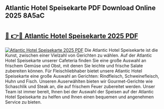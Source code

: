 ## Atlantic Hotel Speisekarte PDF Download Online 2025 8A5aC

# <h2><a href="http://gc6s9eo.nevu.top/?p=Atlantic+Hotel+Speisekarte">🔗 👉🔴 Atlantic Hotel Speisekarte 2025 PDF</a></h2>

[![Atlantic Hotel Speisekarte 2025 PDF](https://i.imgur.com/dBaPXMq.png)](http://gc6s9eo.nevu.top/?p=Atlantic+Hotel+Speisekarte)
Die Atlantic Hotel Speisekarte ist die Kunst, zwischen einer Vielzahl von Gerichten zu wählen. Auf der Atlantic Hotel Speisekarte unserer Cafeteria finden Sie eine große Auswahl an frischem Gemüse und Obst, mit denen Sie leichte und frische Salate zubereiten können. Für Fleischliebhaber bietet unsere Atlantic Hotel Speisekarte eine große Auswahl an Gerichten: Rindfleisch, Schweinefleisch, Huhn und Fisch. Unseren Auserwählten bieten wir Gourmet-Gerichte wie Schaschlik und Steak an, die auf frischem Feuer zubereitet werden. Unser Team ist immer bereit, Ihnen bei der Auswahl der Speisen auf der Atlantic Hotel Speisekarte zu helfen und Ihnen einen bequemen und angenehmen Service zu bieten.
